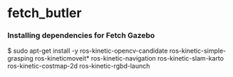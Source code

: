 # fetch_butler

### Installing dependencies for Fetch Gazebo

$ sudo apt-get install -y ros-kinetic-opencv-candidate ros-kinetic-simple-grasping
  ros-kineticmoveit* ros-kinetic-navigation ros-kinetic-slam-karto 
  ros-kinetic-costmap-2d ros-kinetic-rgbd-launch
